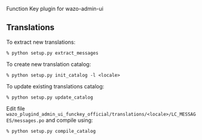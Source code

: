 Function Key plugin for wazo-admin-ui

Translations
------------

To extract new translations:

    % python setup.py extract_messages

To create new translation catalog:

    % python setup.py init_catalog -l <locale>

To update existing translations catalog:

    % python setup.py update_catalog

Edit file `wazo_plugind_admin_ui_funckey_official/translations/<locale>/LC_MESSAGES/messages.po` and compile
using:

    % python setup.py compile_catalog
